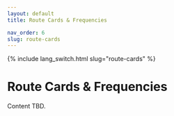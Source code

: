 ```yaml
---
layout: default
title: Route Cards & Frequencies

nav_order: 6
slug: route-cards
---
```


{% include lang_switch.html slug="route-cards" %}

# Route Cards & Frequencies

Content TBD.
